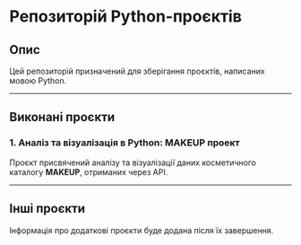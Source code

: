 # Репозиторій Python-проєктів

## Опис
Цей репозиторій призначений для зберігання проєктів, написаних мовою Python.

---

## Виконані проєкти
### **1. Аналіз та візуалізація в Python: MAKEUP проект**
Проєкт присвячений аналізу та візуалізації даних косметичного каталогу **MAKEUP**, отриманих через API.

---

## Інші проєкти
Інформація про додаткові проєкти буде додана після їх завершення.

